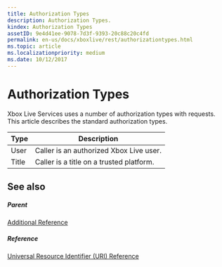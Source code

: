 ```yaml
---
title: Authorization Types
description: Authorization Types.
kindex: Authorization Types
assetID: 9e4d41ee-9078-7d3f-9393-20c88c20c4fd
permalink: en-us/docs/xboxlive/rest/authorizationtypes.html
ms.topic: article
ms.localizationpriority: medium
ms.date: 10/12/2017
---
```


# Authorization Types

Xbox Live Services uses a number of authorization types with requests.
This article describes the standard authorization types.

| Type| Description|
| --- | --- |
| User | Caller is an authorized Xbox Live user. |
| Title | Caller is a title on a trusted platform.|


<a id="ID4EGC"></a>
 
## See also


<a id="ID4EIC"></a>

##### Parent  

[Additional Reference](atoc-xboxlivews-reference-additional.md)


<a id="ID4EUC"></a>

##### Reference

[Universal Resource Identifier (URI) Reference](../uri/atoc-xboxlivews-reference-uris.md)
